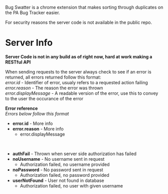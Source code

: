 Bug Swatter is a chrome extension that makes sorting through duplicates on the PA Bug Tracker easier.  

For security reasons the server code is not available in the public repo.



Server Info
===========
**Server Code is not in any build as of right now, hard at work making a RESTful API**  
  
  
When sending requests to the server always check to see if an error is returned, all errors returned follow this format:  
*error.id* - Identifier of error, usualy refers to a requested action failing  
*error.reason* - The reason the error was thrown  
*error.displayMessage* - A readable version of the error, use this to convey to the user the occurance of the error
  
  
  
**Error reference**  
*Errors below follow this format*  
- **error.id** - More info  
 - **error.reason** - More info  
   - error.displayMessage  
  
&nbsp;  

- **authFail** - Thrown when server side authorization has failed  
 - **noUsername** - No username sent in request  
   - Authorization failed, no username provided  
 - **noPassword** - No password sent in request  
   - Authorization failed, no password provided  
 - **userNotFound** - User not found in database  
   - Authorization failed, no user with given username  
